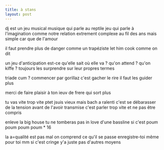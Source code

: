 ```yaml
---
title: à stans
layout: post
---
```


dj est un jeu musical
musique qui parle au reptile
jeu qui parle à l'imagination
comme notre relation
extrement complexe au fil des ans
mais simple car que de l'amour

il faut prendre plus de danger
comme un trapéziste
let him cook comme on dit

un jeu d'anticipation
est-ce qu'elle sait où elle va ?
qu'on attend ? qu'on kiffe ?
toujours les surprendre sur leur propres termes

triade cum ?
commencer par gorillaz c'est gacher le rire
il faut les guider plus

merci de faire plaisir à ton ieuv de frere
qui sort plus

tu vas vite trop vite
ptet jsuis vieux mais bach a ralenti
c'est se débarasser de la tension avant de l'avoir transmise
c'est parler trop vite et ne pas être compris

enleve la big house
tu ne tomberas pas in love d'une bassline si c'est poum poum poum poum * 16

la a=qualité est pas mal on comprend ce qu'il se passe
enregistre-toi même pour toi
mm si c'est cringe y'a juste pas d'autres moyens



